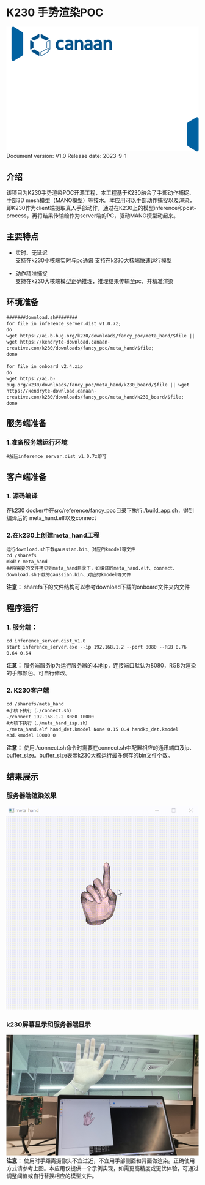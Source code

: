 # K230 手势渲染POC
![Alt text](resource/image.png)
Document version: V1.0 Release date: 2023-9-1
## 介绍
该项目为K230手势渲染POC开源工程，本工程基于K230融合了手部动作捕捉、手部3D mesh模型（MANO模型）等技术。本应用可以手部动作捕捉以及渲染，即K230作为client端摄取真人手部动作，通过在K230上的模型inference和post-process，再将结果传输给作为server端的PC，驱动MANO模型动起来。
## 主要特点

- 实时、无延迟
​    
支持在k230小核端实时与pc通讯
支持在k230大核端快速运行模型


- 动作精准捕捉
​    
支持在k230大核端模型正确推理，推理结果传输至pc，并精准渲染

## 环境准备
    #######download.sh########
    for file in inference_server.dist_v1.0.7z;  
    do  
    wget https://ai.b-bug.org/k230/downloads/fancy_poc/meta_hand/$file || wget https://kendryte-download.canaan-creative.com/k230/downloads/fancy_poc/meta_hand/$file;  
    done  
    
    for file in onboard_v2.4.zip
    do
    wget https://ai.b-bug.org/k230/downloads/fancy_poc/meta_hand/k230_board/$file || wget https://kendryte-download.canaan-creative.com/k230/downloads/fancy_poc/meta_hand/k230_board/$file;  
    done


## 服务端准备

### 1.准备服务端运行环境

    #解压inference_server.dist_v1.0.7z即可


## 客户端准备

### 1. 源码编译

在k230 docker中在src/reference/fancy_poc目录下执行./build_app.sh，得到编译后的 meta_hand.elf以及connect

### 2.在k230上创建meta_hand工程

    运行download.sh下载gaussian.bin、对应的kmodel等文件
    cd /sharefs
    mkdir meta_hand
    ##将需要的文件拷贝到meta_hand目录下，如编译的meta_hand.elf、connect、download.sh下载的gaussian.bin、对应的kmodel等文件

**注意：** sharefs下的文件结构可以参考download下载的onboard文件夹内文件

## 程序运行

### 1. 服务端：

    cd inference_server.dist_v1.0
    start inference_server.exe --ip 192.168.1.2 --port 8080 --RGB 0.76 0.64 0.64

**注意：** 服务端服务ip为运行服务器的本地ip，连接端口默认为8080，RGB为渲染的手部颜色。可自行修改。

### 2. K230客户端

    cd /sharefs/meta_hand
    #小核下执行（./connect.sh）
    ./connect 192.168.1.2 8080 10000
    #大核下执行（./meta_hand_isp.sh）
    ./meta_hand.elf hand_det.kmodel None 0.15 0.4 handkp_det.kmodel e3d.kmodel 10000 0

**注意：** 使用./connect.sh命令时需要在connect.sh中配置相应的通讯端口及ip、buffer_size。buffer_size表示k230大核运行最多保存的bin文件个数。

## 结果展示
### 服务器端渲染效果
![meta_hand](./resource/meta_hand.gif)
### k230屏幕显示和服务器端显示
![meta_hand](./resource/meta_hand.jpg)
**注意：** 使用时手距离摄像头不宜过近，不宜用手部侧面和背面做渲染。正确使用方式请参考上图。本应用仅提供一个示例实现，如需更高精度或更优体验，可通过调整阈值或自行替换相应的模型文件。
